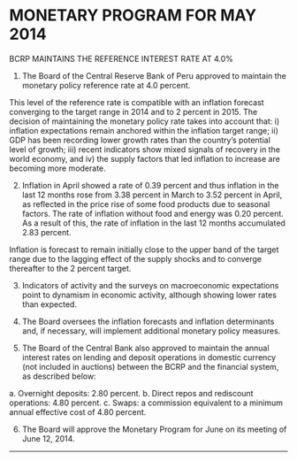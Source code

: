 # MONETARY PROGRAM FOR MAY 2014
 BCRP MAINTAINS THE REFERENCE INTEREST RATE AT 4.0%

1. The Board of the Central Reserve Bank of Peru approved to maintain the monetary policy
reference rate at 4.0 percent.

This level of the reference rate is compatible with an inflation forecast converging to the
target range in 2014 and to 2 percent in 2015. The decision of maintaining the monetary
policy rate takes into account that: i) inflation expectations remain anchored within the
inflation target range; ii) GDP has been recording lower growth rates than the country’s
potential level of growth; iii) recent indicators show mixed signals of recovery in the world
economy, and iv) the supply factors that led inflation to increase are becoming more
moderate.

2. Inflation in April showed a rate of 0.39 percent and thus inflation in the last 12 months rose
from 3.38 percent in March to 3.52 percent in April, as reflected in the price rise of some food
products due to seasonal factors. The rate of inflation without food and energy was 0.20
percent. As a result of this, the rate of inflation in the last 12 months accumulated 2.83
percent.

Inflation is forecast to remain initially close to the upper band of the target range due to the
lagging effect of the supply shocks and to converge thereafter to the 2 percent target.

3. Indicators of activity and the surveys on macroeconomic expectations point to dynamism in
economic activity, although showing lower rates than expected.

4. The Board oversees the inflation forecasts and inflation determinants and, if necessary, will
implement additional monetary policy measures.

5. The Board of the Central Bank also approved to maintain the annual interest rates on lending
and deposit operations in domestic currency (not included in auctions) between the BCRP
and the financial system, as described below:

a. Overnight deposits: 2.80 percent.
b. Direct repos and rediscount operations: 4.80 percent.
c. Swaps: a commission equivalent to a minimum annual effective cost of 4.80 percent.

6. The Board will approve the Monetary Program for June on its meeting of June 12, 2014.


-----

